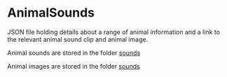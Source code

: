 # AnimalSounds

JSON file holding details about a range of animal information and a link to the relevant animal sound clip and animal image.

Animal sounds are stored in the folder [sounds](sounds)

Animal images are stored in the folder [sounds](images)
